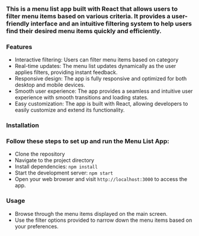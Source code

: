 ### This is a menu list app built with React that allows users to filter menu items based on various criteria. It provides a user-friendly interface and an intuitive filtering system to help users find their desired menu items quickly and efficiently.

### Features
* Interactive filtering: Users can filter menu items based on category
* Real-time updates: The menu list updates dynamically as the user applies filters, providing instant feedback.
* Responsive design: The app is fully responsive and optimized for both desktop and mobile devices.
* Smooth user experience: The app provides a seamless and intuitive user experience with smooth transitions and loading states.
* Easy customization: The app is built with React, allowing developers to easily customize and extend its functionality.

### Installation
### Follow these steps to set up and run the Menu List App:

* Clone the repository
* Navigate to the project directory
* Install dependencies: `npm install`
* Start the development server: `npm start`
* Open your web browser and visit `http://localhost:3000` to access the app.


### Usage
* Browse through the menu items displayed on the main screen.
* Use the filter options provided to narrow down the menu items based on your preferences.
